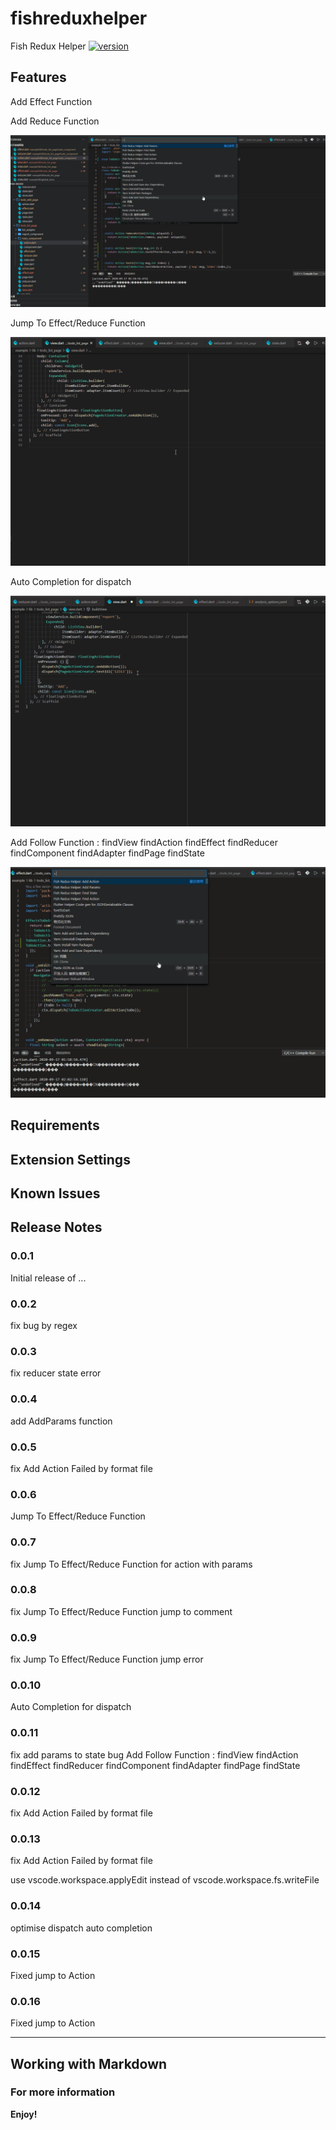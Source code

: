 # fishreduxhelper

Fish Redux Helper [![version](https://img.shields.io/vscode-marketplace/v/wellchang.fishreduxhelper.svg?style=flat-square&label=vscode%20marketplace)](https://marketplace.visualstudio.com/items?itemName=wellchang.fishreduxhelper)

## Features

Add Effect Function

Add Reduce Function

![img](https://github.com/zhangwei911/FishReduxHelper/blob/master/screenShots/addAction.gif?raw=true)

Jump To Effect/Reduce Function

![img](https://github.com/zhangwei911/FishReduxHelper/blob/master/screenShots/jumpToAction.gif?raw=true)

Auto Completion for dispatch

![img](https://github.com/zhangwei911/FishReduxHelper/blob/master/screenShots/completion.gif?raw=true)

Add Follow Function :
findView
findAction
findEffect
findReducer
findComponent
findAdapter
findPage
findState

![img](https://github.com/zhangwei911/FishReduxHelper/blob/master/screenShots/find.gif?raw=true)

## Requirements

## Extension Settings

## Known Issues

## Release Notes

### 0.0.1

Initial release of ...

### 0.0.2

fix bug by regex

### 0.0.3

fix reducer state error

### 0.0.4

add AddParams function

### 0.0.5

fix Add Action Failed by format file

### 0.0.6

Jump To Effect/Reduce Function

### 0.0.7

fix Jump To Effect/Reduce Function for action with params

### 0.0.8

fix Jump To Effect/Reduce Function jump to comment

### 0.0.9

fix Jump To Effect/Reduce Function jump error

### 0.0.10

Auto Completion for dispatch

### 0.0.11

fix add params to state bug
Add Follow Function :
findView
findAction
findEffect
findReducer
findComponent
findAdapter
findPage
findState

### 0.0.12

fix Add Action Failed by format file

### 0.0.13

fix Add Action Failed by format file

use vscode.workspace.applyEdit instead of vscode.workspace.fs.writeFile

### 0.0.14

optimise dispatch auto completion

### 0.0.15

Fixed jump to Action

### 0.0.16

Fixed jump to Action

-----------------------------------------------------------------------------------------------------------

## Working with Markdown

### For more information

**Enjoy!**
